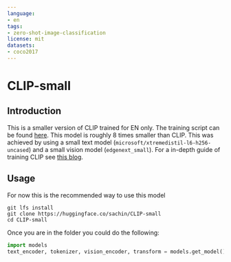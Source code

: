 ```yaml
---
language:
- en
tags:
- zero-shot-image-classification
license: mit
datasets:
- coco2017
---
```


# CLIP-small
## Introduction
This is a smaller version of CLIP trained for EN only. The training script can be found [here](https://www.kaggle.com/code/sachin/tiny-en-clip/). This model is roughly 8 times smaller than CLIP. This was achieved by using a small text model (`microsoft/xtremedistil-l6-h256-uncased`) and a small vision model (`edgenext_small`). For a in-depth guide of training CLIP see [this blog](https://sachinruk.github.io/blog/pytorch/pytorch%20lightning/loss%20function/gpu/2021/03/07/CLIP.html).

## Usage
For now this is the recommended way to use this model
```
git lfs install 
git clone https://huggingface.co/sachin/CLIP-small
cd CLIP-small
```
Once you are in the folder you could do the following:
```python
import models
text_encoder, tokenizer, vision_encoder, transform = models.get_model()
```
